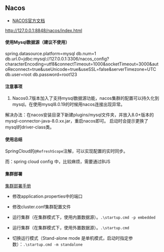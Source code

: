 ## Nacos
- [NACOS官方文档](https://nacos.io/zh-cn/docs/what-is-nacos.html)

http://127.0.0.1:8848/nacos/index.html


#### 使用Mysql数据源（建议不使用）

spring.datasource.platform=mysql
db.num=1
db.url.0=jdbc:mysql://127.0.0.1:3306/nacos_config?characterEncoding=utf8&connectTimeout=1000&socketTimeout=3000&autoReconnect=true&useUnicode=true&useSSL=false&serverTimezone=UTC
db.user=root
db.password=root123

#### 注意事项

1. Nacos0.7版本加入了支持mysql数据源功能，nacos集群的配置可以持久化到mysql。在使用mysql8.0.19的时候用nacos连接出现异常。

解决办法：在nacos安装目录下新建plugins/mysql文件夹，并放入8.0+版本的mysql-connector-java-8.0.xx.jar，重启nacos即可。
启动时会提示更换了mysql的driver-class类。

#### 使用总结

SpringCloud的`@RefreshScope`注解，可以实现配置的实时同步。

而：spring cloud config 中，比较麻烦，需要通过BUS

#### 集群部署
[集群部署手册](https://nacos.io/zh-cn/docs/cluster-mode-quick-start.html)
- 修改application.properties中的端口
- 修改cluster.conf集群配置文件
- 运行集群（在集群模式下，使用内置数据源）。`.\startup.cmd -p embedded`
- 运行集群（在集群模式下，使用外置数据源）。`.\startup.cmd`

- 切换运行模式（Stand-alone mode 是单机模式，启动时指定参数）：`.\startup.cmd -m standalone`